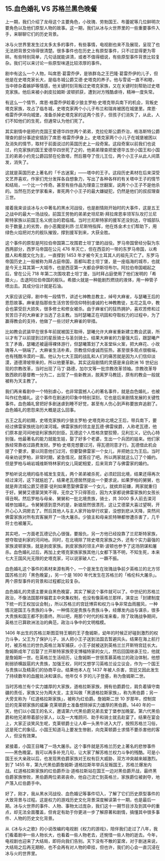 ## 15.血色婚礼 VS 苏格兰黑色晚餐
上一期，我们介绍了龙母这个主要角色，小玫瑰、劳勃国王、布蕾妮等几位鲜明次要角色以及他们原型人物的故事。这一期，我们从冰与火世界里的一些重要事件入手，来聊聊它们的历史背景。


冰与火世界里发生过太多太多的事件，有些事情，电视剧也来不及展现，呈现了也无法把背景交待得很清楚。很多事件也在历史上有原型事件，只不过显得更为零碎。有些特别简单，几句话就能讲清，或者不值得细说，有些原型事件背景比较复杂。我们可以来讨论一些原型味道比较浓厚的事件。


剧中有这么一个人物，叫席恩·葛雷乔伊，是铁群岛之王巴隆·葛雷乔伊的儿子，但他是在史塔克家长大，是临冬城公爵艾德·史塔克的养子。他与雪诺一直不和睦，当中掺杂着嫉妒等情感，他关键时刻背叛过史塔克家族，又在关键时刻帮助过史塔克家族。他后来被小剥皮拉姆斯·波顿抓获，遭到对方残酷虐待，精神一度失常。


有这么一个情节，席恩·格雷乔伊趁着少狼主罗柏·史塔克带兵南下的机会，背叛史塔克家族，攻占了临冬城，史塔克家两个小儿子布兰和瑞肯被困在城堡里。席恩·格雷乔伊冲向城堡，准备杀掉史塔克家的这两个孩子，但孩子们消失了，从此，人们不知他们的生死，但通常认为他们死了。


其实剧情中是把约克国王爱德华四世两个弟弟，克拉伦斯公爵乔治，格洛斯特公爵理查的部分事迹安插到了席恩·格雷乔伊身上。史塔克家两个小儿子在城堡被困以及消失的情节，取材于前面说过的英国历史上一段奇案。这段奇案以前我们也说过，约克家族的国王爱德华四世死了之的，他弟弟理查把爱德华五世小国王和小国王的弟弟小约克公爵囚禁在伦敦塔，然后篡夺了侄儿王位，两个小王子从此人间蒸发，消失了。


这就是英国历史上著名的「千古迷案」——塔中的王子。这段历史素材在后来深受文艺界喜欢，作家们充分发挥各自想象力，写出了各种各样的有关塔中王子的情节和结局，一个比一个传奇。甚至有些作品为理查三世翻案，说两个小王子不是他杀的。当然在历史学家看来，害死两个小王子的最大嫌疑犯，仍然是他们的叔叔理查三世。


接着我来谈谈冰与火中著名的黑水河战役，也是剧情刚开始时的大事件，这是五王之战中的最大一场战役。前国王劳勃的弟弟史坦尼斯·拜拉席恩率领军队攻打兰尼斯特家族以前国王名义统治的君临城。当时兰尼斯特家的援军还没到达，守城部队处于数量上的劣势，由小恶魔提利昂·兰尼斯特指挥，他在炼金术士们帮助下，用绿色火焰把对方的舰队摧毁，撑到援军到来，大获全胜。


这个事件的原型是阿拉伯帝国第二攻围君士坦丁堡的战役。罗马帝国曾经分裂为东西两部分，西罗马帝国在公元 476 年灭亡，但在西亚的一带的东罗马帝国，以希腊人和希腊文化为主，一直撑到 1453 年才被今天土耳其人的祖先灭亡了。东罗马帝国历史上一般被称为拜占庭帝国，首都叫君士坦丁堡，是一座临海的城市，也就是今天土耳其第一大城市，也是西亚第一大都会伊斯坦布尔。阿拉伯帝国崛起之后，曾在公元 718 年第二次围攻君士坦丁堡，当时拜占庭使用了他们发明的「希腊火」，击退阿拉伯帝国的舰队。希腊火就是一种能剧烈燃烧的液体，用一种管子喷出去。其成分估计就是石油。


大家应该记得，剧中有一段情节，讲述七神教总教主，绰号大麻雀，与瑟曦王后的恩怨故事。麻雀是指那些生活穷苦但信仰特别虔诚的七神教教徒，五花之乱中，教会也蒙受巨大损失，很多修士和修女被杀。由于麻雀们的狂热拥护，喜欢苦修和过贫苦日子的大麻雀才当选了总主教。当时瑟曦正在巩固和夺取权力的过程中，为了赢得教会的支持，他做了一些讨好大麻雀的举措。


比如教会武装早在很多年前就被国王取缔，瑟曦允许大麻雀重新建立教会武装，所以才有了以前提到过的星辰骑士与圣剑骑士。结果大麻雀的力量强大后，跟瑟曦产生了矛盾，瑟曦还被逼得裸体游行，但瑟曦策划了大圣堂纵火案，把大麻花、小玫瑰等人一锅端了。大麻雀生活朴素，宗教信仰虔诚而狂热，甚至很多观点很极端，也有残酷冷漠的一面。他认为七大王国的战乱和人们的痛苦就是因为人们信仰淡漠，道德滑坡带来的，所以他要革新。其实这段剧情的灵感是来自欧洲 16 世纪出现的宗教改革，当时出现了马丁·路德，加尔文等一批宗教改革领袖。宗教改革导致西欧的基督教一分为二，出现了一些新教派，脱离罗马教廷，原有的教会一般就被称为天主教了。


我们再来看剧中一个特别虐心，也非常震撼人心的著名事件，就是血色婚礼，也被叫作红色婚礼。这个事件在剧迷的印象中特别深刻，它也是后来剧情发展的关键性事件。血色婚礼曾把好多剧迷虐到睡不好觉，甚至有人伤心到声称要放弃追剧了。血色婚礼的恩怨来历大概是这么回事。


五王之乱的初期，史塔克家族的少狼主罗柏·史塔克称北境之王后，带兵南下，要经过佛雷家族统治的滦河城。佛雷家族的领主是瓦德·佛雷侯爵，人称老瓦德，他们原本是河间地徒利家族的封臣。瓦德这个人性格贪婪狡猾，见利忘义，记仇心特别强，他最著名的能力就能生娃，娶了好多个老婆，生出一个兵团的娃来。他们家族经常靠收过路费发财。罗柏·史塔克想要过河，得瓦德同意才行。瓦德借此机会提了个要求，要以同意他们过河，但要娶佛雷家一个女儿，并把她立为王后。当时母亲劝说罗柏，非常时期，紧急情况，就答应了吧。所以两家就这么订了个婚约。但是罗柏与峭岩城维斯特林家的女儿简妮相爱，后来背弃了与佛雷家的婚约。


罗柏听说北境的临冬城发生变乱，两个弟弟被杀死，必须赶回北境，结果还得再次经过滦河，这下就尴尬了。结果老瓦德居然提出一个要求说，如果罗柏的舅舅，也就是奔流城公爵艾德蒙·徒利如果愿娶佛雷家一个女儿，就摈弃前嫌，两家就重归于好。舅舅艾德蒙哭笑不得，无奈之下只得答应，因为大家都说佛雷家族的女孩长得丑啊。然后罗柏与母亲、舅舅和一批北境贵族，骑士，共 3000 多人前去滦河城参加婚礼。令舅舅感到意外的是，新娘居然很漂亮，这让艾德蒙大喜过望啊，开开心心入洞房去了。然后其他人与主人家开始举行欢宴，没想到悲从天降，突然间佛雷家族对所有宾客展开了一场大屠杀。少狼主和母亲凯特琳都惨遭杀害了，几千将士也被屠灭。


其实吧，一方面老瓦德记仇心很强，要报仇，另一方他已经投靠了兰尼斯特家族，想夺取徒利家的河间地。同时，在北境除了除史塔克家族之外，还有个实力最强的家族波顿家族，就是剥皮家族。剥皮家族的领主卢斯·波顿也参予了这场阴谋和屠杀。血色婚礼过后，再加上史塔克家族家族其他儿女都下落不明，不知生死，本来七大王国风光无限的史塔克家，可以说家破人亡，一蹶不振。


血色婚礼这个事件的素材来源有两个，一个是发生在玫瑰战争前夕英格兰的北方邻国苏格兰的「黑色晚宴」，另一个是 1690 年代发生在苏格兰的「格伦科大屠杀」。两个原型事件的背景和过程都比较复杂。


血色婚礼的灵感主要来自黑色晚宴，其实了解这个事件就可以了。中世纪的苏格兰政治，不像法国那样偏君主中央集权制，也没有像英格兰那样，演变出「封建制度下统一的王权加议会制」，所以苏格兰的宫廷博弈和权力斗争非常血雨腥风，一种情况是国王与贵族的斗争，一种情况是贵族与贵族斗争，经爆发内战与谋杀，很多大贵族和国王都不到善终。所以吧，用那个时代的标准来看，除了玫瑰战争期间，英格兰已算欧洲法治的典范，政治斗争中的文明楷模。


1406 年出生的苏格兰斯图亚特王朝的王子詹姆斯，幼年的时候正好碰到激烈的权力斗争，父王为了保护儿子，派人把小王子送到法国去暂避风头。结果在海上航行时，被苏格兰的世仇英格兰海军捕获，小王子就被送到英格兰兰开斯特宫廷长大。詹姆斯成年了后娶了兰开斯特家族旁支博福特家的女儿，然后回国继承王位，他就是詹姆斯一世。在英格兰生活经历，让詹姆斯一世很羡慕英格兰的政治体制，他想削弱骄横跋扈的大贵族，加强王权，同时又想学习英格兰设立议会，作为一个国王与贵族以及精英们的协商平台。结果他本人在 1437 年被人杀害，宫廷又因此发生了持续数年的血腥处决和谋杀。他年仅 6 岁的儿子登基，称为詹姆斯二世。


当时苏格兰有个实力雄厚的大家族，道格拉斯家族，拥有伯爵爵位，肩负着镇守南疆的责任，家族又分为两大支，主支叫做「黑道格拉斯家族」，称为黑伯爵；另一大旁支称为「红道格拉斯家族」，被称为红伯爵。詹姆斯二世 10 岁那年，控制宫廷的克莱顿家族的威廉·克莱顿爵士准备想除掉实力雄厚的黑伯爵。1440 年的一天，他们以小国王的名义，邀请第六代黑伯爵兄弟去爱丁堡参加晚宴。第六代黑伯爵和他兄弟带着部分家人，以及一大堆顾问、助手和骑士就去赴宴了。结果在宴会上，大家正谈笑风生呢，克莱顿爵士让人牵一头黑牛进入大厅，按照苏格兰习俗，这是死亡的象征。小国王知道马上要发生惨剧，向克莱顿爵士求情不要杀害他的客人，但没有效果。


紧接着，小国王目睹了一场大屠杀。这个事件就是苏格兰历史上著名的悲惨事件——黑色晚宴。我可以再多补充几句，让大家了解苏格兰权力斗争的残酷。可是小国王长大亲政以后，也发现黑伯爵家族对王权有巨大威胁，双方冲突越来越激烈。到了 1455 年，第九代黑伯爵詹姆斯·道格拉斯年举兵反叛国王，苏格兰爆发内战。红道格拉斯家族的红伯爵乔治·道格拉斯站在国王一边对黑伯爵开战，最终黑伯爵家族惨败，黑伯爵两位弟弟丧命，他自己流亡到英格兰，家族爵位被剥夺，地产落入红伯爵手中。


好了，刚才，我从黑水河战役、血色婚记等事件切入，了解了它们历史原型事件的大致背景与过程。这是权力的游戏历史文化背景深度解读第十一期，也是最后一期。冰与火世界的事件、人物、事物太过庞杂，我们这十一期节目涉及到其中的重点，却无法全面覆盖，但肯定有助于你更进一步了解原著和剧情，搞懂其中很多事件、人物的历史文化背景。


从《冰与火之歌》的小说改编的电视剧《权力的游戏》，陪伴我们走过了八年，我们看着剧中一些人物长大，也看着一些人物老去，还惋惜一些人物的逝去。今年，电视剧也迎来了大结局，即将向我们告别。天下没有不散的宴席，对于剧迷来说，大结局之后再无期盼，也不会再有对人物的牵挂，但也许，我们的心会一直沉浸在冰与火的世界里。

